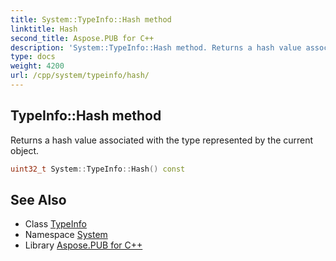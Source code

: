```yaml
---
title: System::TypeInfo::Hash method
linktitle: Hash
second_title: Aspose.PUB for C++
description: 'System::TypeInfo::Hash method. Returns a hash value associated with the type represented by the current object in C++.'
type: docs
weight: 4200
url: /cpp/system/typeinfo/hash/
---
```

## TypeInfo::Hash method


Returns a hash value associated with the type represented by the current object.

```cpp
uint32_t System::TypeInfo::Hash() const
```

## See Also

* Class [TypeInfo](../)
* Namespace [System](../../)
* Library [Aspose.PUB for C++](../../../)
